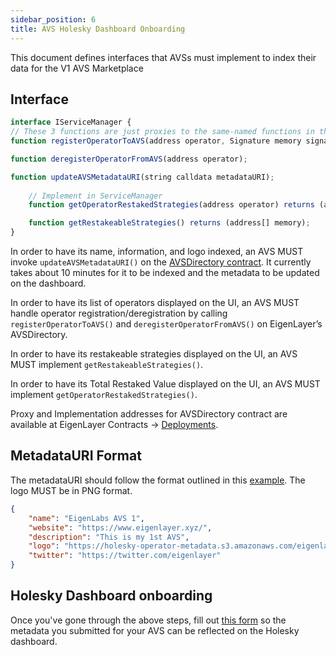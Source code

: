 ```yaml
---
sidebar_position: 6
title: AVS Holesky Dashboard Onboarding
---
```



This document defines interfaces that AVSs must implement to index their data for the V1 AVS Marketplace


## Interface

```javascript
interface IServiceManager {
// These 3 functions are just proxies to the same-named functions in the AVSDirectory
function registerOperatorToAVS(address operator, Signature memory signature);

function deregisterOperatorFromAVS(address operator);

function updateAVSMetadataURI(string calldata metadataURI);
	
	// Implement in ServiceManager
	function getOperatorRestakedStrategies(address operator) returns (address[] memory)

	function getRestakeableStrategies() returns (address[] memory);
}
```

In order to have its name, information, and logo indexed, an AVS MUST invoke `updateAVSMetadataURI()` on the [AVSDirectory contract](https://github.com/Layr-Labs/eigenlayer-contracts/blob/dev/src/contracts/core/AVSDirectory.sol).
It currently takes about 10 minutes for it to be indexed and the metadata to be updated on the dashboard.

In order to have its list of operators displayed on the UI, an AVS MUST handle operator registration/deregistration by calling `registerOperatorToAVS()` and `deregisterOperatorFromAVS()` on EigenLayer’s AVSDirectory.

In order to have its restakeable strategies displayed on the UI, an AVS MUST implement `getRestakeableStrategies()`.

In order to have its Total Restaked Value displayed on the UI, an AVS MUST implement `getOperatorRestakedStrategies()`.

Proxy and Implementation addresses for AVSDirectory contract are available at EigenLayer Contracts -> [Deployments](https://github.com/Layr-Labs/eigenlayer-contracts/?tab=readme-ov-file#deployments).

## MetadataURI Format

The metadataURI should follow the format outlined in this [example](https://holesky-operator-metadata.s3.amazonaws.com/avs_1.json). The logo MUST be in PNG format. 

```json
{
    "name": "EigenLabs AVS 1",
    "website": "https://www.eigenlayer.xyz/",
    "description": "This is my 1st AVS",
    "logo": "https://holesky-operator-metadata.s3.amazonaws.com/eigenlayer.png",
    "twitter": "https://twitter.com/eigenlayer"
}
```

## Holesky Dashboard onboarding
Once you've gone through the above steps, fill out [this form](https://forms.gle/8BJSntA3eYUnZZgs8) so the metadata you submitted for your AVS can be reflected on the Holesky dashboard.
